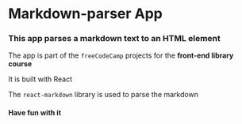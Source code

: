 # Markdown-parser App

### This app parses a markdown text to an HTML element 

The app is part of the `freeCodeCamp` projects for the **front-end library course**

It is built with React

The `react-markdown` library is used to parse the markdown

#### Have fun with it
